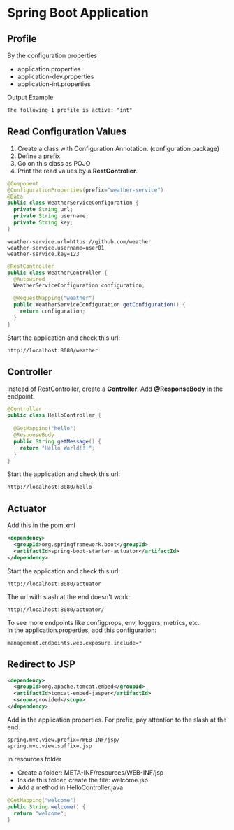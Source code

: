 # Spring Boot Application

## Profile
By the configuration properties
- application.properties
- application-dev.properties
- application-int.properties

Output Example
```
The following 1 profile is active: "int"
```

## Read Configuration Values
1. Create a class with Configuration Annotation. (configuration package)
2. Define a prefix
3. Go on this class as POJO
4. Print the read values by a **RestController**.

```java
@Component
@ConfigurationProperties(prefix="weather-service")
@Data
public class WeatherServiceConfiguration {
  private String url;
  private String username;
  private String key;
}
```

```
weather-service.url=https://github.com/weather
weather-service.username=user01
weather-service.key=123
```

```java
@RestController
public class WeatherController {
  @Autowired
  WeatherServiceConfiguration configuration;

  @RequestMapping("weather")
  public WeatherServiceConfiguration getConfiguration() {
    return configuration;
  }
}
```

Start the application and check this url:
```
http://localhost:8080/weather
```

## Controller
Instead of RestController, create a **Controller**.
Add **@ResponseBody** in the endpoint.

```java
@Controller
public class HelloController {
  
  @GetMapping("hello")
  @ResponseBody
  public String getMessage() {
    return "Hello World!!!";
  }
}
```

Start the application and check this url:
```
http://localhost:8080/hello
```

## Actuator
Add this in the pom.xml
```xml
<dependency>
  <groupId>org.springframework.boot</groupId>
  <artifactId>spring-boot-starter-actuator</artifactId>
</dependency>
```

Start the application and check this url:
```
http://localhost:8080/actuator
```

The url with slash at the end doesn't work:
```
http://localhost:8080/actuator/
```

To see more endpoints like configprops, env, loggers, metrics, etc.  
In the application.properties, add this configuration:
```
management.endpoints.web.exposure.include=*
```

## Redirect to JSP

```xml
<dependency>
  <groupId>org.apache.tomcat.embed</groupId>
  <artifactId>tomcat-embed-jasper</artifactId>
  <scope>provided</scope>
</dependency>
```

Add in the application.properties. 
For prefix, pay attention to the slash at the end.
```
spring.mvc.view.prefix=/WEB-INF/jsp/
spring.mvc.view.suffix=.jsp
```

In resources folder
- Create a folder: META-INF/resources/WEB-INF/jsp
- Inside this folder, create the file: welcome.jsp
- Add a method in HelloController.java
```java
@GetMapping("welcome")
public String welcome() {
  return "welcome";
}
```

